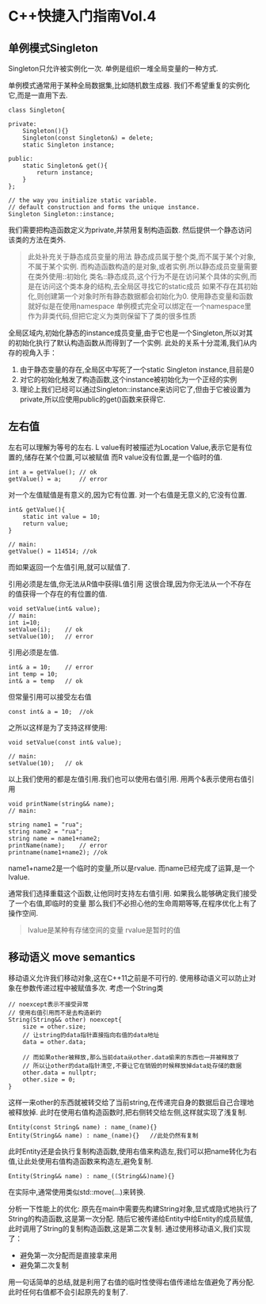 # C++快捷入门指南Vol.4

## 单例模式Singleton

Singleton只允许被实例化一次.
单例是组织一堆全局变量的一种方式.

单例模式通常用于某种全局数据集,比如随机数生成器.
我们不希望重复的实例化它,而是一直用下去.

```
class Singleton{

private:
    Singleton(){}
    Singleton(const Singleton&) = delete;
    static Singleton instance;

public:
    static Singleton& get(){
        return instance;
    }
};

// the way you initialize static variable.
// default construction and forms the unique instance.
Singleton Singleton::instance;
```

我们需要把构造函数定义为private,并禁用复制构造函数.
然后提供一个静态访问该类的方法在类外.

>此处补充关于静态成员变量的用法
静态成员属于整个类,而不属于某个对象,不属于某个实例.
而构造函数构造的是对象,或者实例.所以静态成员变量需要在类外使用::初始化
类名::静态成员,这个行为不是在访问某个具体的实例,而是在访问这个类本身的结构,去全局区寻找它的static成员
如果不存在其初始化,则创建第一个对象时所有静态数据都会初始化为0.
使用静态变量和函数就好似是在使用namespace
单例模式完全可以绑定在一个namespace里作为非类代码,但把它定义为类则保留下了类的很多性质

全局区域内,初始化静态的instance成员变量,由于它也是一个Singleton,所以对其的初始化执行了默认构造函数从而得到了一个实例.
此处的关系十分混淆,我们从内存的视角入手：

1. 由于静态变量的存在,全局区中写死了一个static Singleton instance,目前是0
2. 对它的初始化触发了构造函数,这个instance被初始化为一个正经的实例
3. 理论上我们已经可以通过Singleton::instance来访问它了,但由于它被设置为private,所以应使用public的get()函数来获得它.

## 左右值

左右可以理解为等号的左右.
L value有时被描述为Location Value,表示它是有位置的,储存在某个位置,可以被赋值
而R value没有位置,是一个临时的值.

```
int a = getValue(); // ok
getValue() = a;     // error
```

对一个左值赋值是有意义的,因为它有位置.
对一个右值是无意义的,它没有位置.

```
int& getValue(){
    static int value = 10;
    return value;
}

// main:
getValue() = 114514; //ok
```

而如果返回一个左值引用,就可以赋值了.

引用必须是左值,你无法从R值中获得L值引用
这很合理,因为你无法从一个不存在的值获得一个存在的有位置的值.

```
void setValue(int& value);
// main:
int i=10;
setValue(i);    // ok
setValue(10);   // error
```

引用必须是左值.

```
int& a = 10;    // error
int temp = 10;
int& a = temp   // ok
```

但常量引用可以接受左右值

```
const int& a = 10;  //ok
```

之所以这样是为了支持这样使用:

```
void setValue(const int& value);

// main:
setValue(10);   // ok
```

以上我们使用的都是左值引用.我们也可以使用右值引用.
用两个&表示使用右值引用

```
void printName(string&& name);
// main:

string name1 = "rua";
string name2 = "rua";
string name = name1+name2;
printName(name);    // error
printname(name1+name2); //ok
```

name1+name2是一个临时的变量,所以是rvalue.
而name已经完成了运算,是一个lvalue.

通常我们选择重载这个函数,让他同时支持左右值引用.
如果我么能够确定我们接受了一个右值,即临时的变量
那么我们不必担心他的生命周期等等,在程序优化上有了操作空间.

> lvalue是某种有存储空间的变量
> rvalue是暂时的值


## 移动语义 move semantics

移动语义允许我们移动对象,这在C++11之前是不可行的.
使用移动语义可以防止对象在参数传递过程中被赋值多次.
考虑一个String类

```
// noexcept表示不接受异常
// 使用右值引用而不是去构造新的
String(String&& other) noexcept{    
    size = other.size; 
    // 让string的data指针直接指向右值的data地址
    data = other.data;  

    // 而如果other被释放,那么当前data从other.data偷来的东西也一并被释放了
    // 所以让other的data指针清空,不要让它在销毁的时候释放掉data处存储的数据
    other.data = nullptr;
    other.size = 0;
}
```

这样一来other的东西就被转交给了当前string,在传递完自身的数据后自己合理地被释放掉.
此时在使用右值构造函数时,把右侧转交给左侧,这样就实现了浅复制.

```
Entity(const String& name) : name_(name){}
Entity(String&& name) : name_(name){}   //此处仍然有复制
```

此时Entity还是会执行复制构造函数,使用右值来构造左,我们可以把name转化为右值,让此处使用右值构造函数来构造左,避免复制.
```
Entity(String&& name) : name_((String&&)name){}
```

在实际中,通常使用类似std::move(...)来转换.

分析一下性能上的优化:
原先在main中需要先构建String对象,显式或隐式地执行了String的构造函数,这是第一次分配.
随后它被传递给Entity中给Entity的成员赋值,此时调用了String的复制构造函数,这是第二次复制.
通过使用移动语义,我们实现了：
- 避免第一次分配而是直接拿来用
- 避免第二次复制

用一句话简单的总结,就是利用了右值的临时性使得右值传递给左值避免了再分配.
此时任何右值都不会引起原先的复制了.